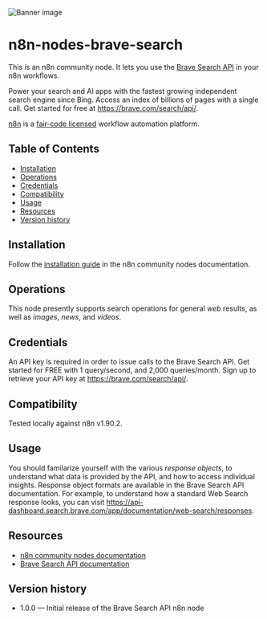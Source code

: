 ![Banner image](https://user-images.githubusercontent.com/10284570/173569848-c624317f-42b1-45a6-ab09-f0ea3c247648.png)
# n8n-nodes-brave-search

This is an n8n community node. It lets you use the [Brave Search API](https://brave.com/search/api/) in your n8n workflows.

Power your search and AI apps with the fastest growing independent search engine since Bing. Access an index of billions of pages with a single call. Get started for free at https://brave.com/search/api/.

[n8n](https://n8n.io/) is a [fair-code licensed](https://docs.n8n.io/reference/license/) workflow automation platform.

## Table of Contents

- [Installation](#installation)
- [Operations](#operations)
- [Credentials](#credentials)
- [Compatibility](#compatibility)
- [Usage](#usage)
- [Resources](#resources)
- [Version history](#version-history)

## Installation

Follow the [installation guide](https://docs.n8n.io/integrations/community-nodes/installation/) in the n8n community nodes documentation.

## Operations

This node presently supports search operations for general _web_ results, as well as _images_, _news_, and _videos_.

## Credentials

An API key is required in order to issue calls to the Brave Search API. Get started for FREE with 1 query/second, and 2,000 queries/month. Sign up to retrieve your API key at https://brave.com/search/api/.

## Compatibility

Tested locally against n8n v1.90.2.

## Usage

You should familarize yourself with the various _response objects_, to understand what data is provided by the API, and how to access individual insights. Response object formats are available in the Brave Search API documentation. For example, to understand how a standard Web Search response looks, you can visit https://api-dashboard.search.brave.com/app/documentation/web-search/responses.

## Resources

* [n8n community nodes documentation](https://docs.n8n.io/integrations/community-nodes/)
* [Brave Search API documentation](https://api-dashboard.search.brave.com/app/documentation/)

## Version history

- 1.0.0 &mdash; Initial release of the Brave Search API n8n node
